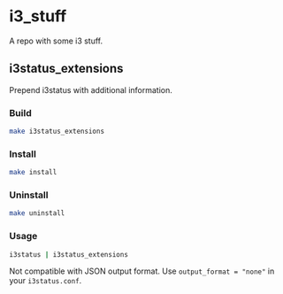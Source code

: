 # i3_stuff
A repo with some i3 stuff.

## i3status_extensions
Prepend i3status with additional information.

### Build
```sh
make i3status_extensions
```

### Install
```sh
make install
```

### Uninstall
```sh
make uninstall
```

### Usage
```sh
i3status | i3status_extensions
```
Not compatible with JSON output format. Use `output_format = "none"` in your `i3status.conf`.
